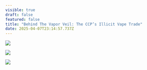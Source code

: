 ```yaml
---
visible: true
draft: false
featured: false
title: "Behind The Vapor Veil: The CCP’s Illicit Vape Trade"
date: 2025-04-07T23:14:57.737Z
---
```

![](/img/updates/screenshot-2025-04-07-at-6.11.12 pm.png)

![](/img/updates/screenshot-2025-04-07-at-6.11.28 pm.png)

![](/img/updates/screenshot-2025-04-07-at-6.11.57 pm.png)